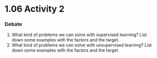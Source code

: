 # 1.06 Activity 2

### Debate

1. What kind of problems we can solve with supervised learning? List down some examples with the factors and the target.
2. What kind of problems we can solve with unsupervised learning? List down some examples with the factors and the target.
